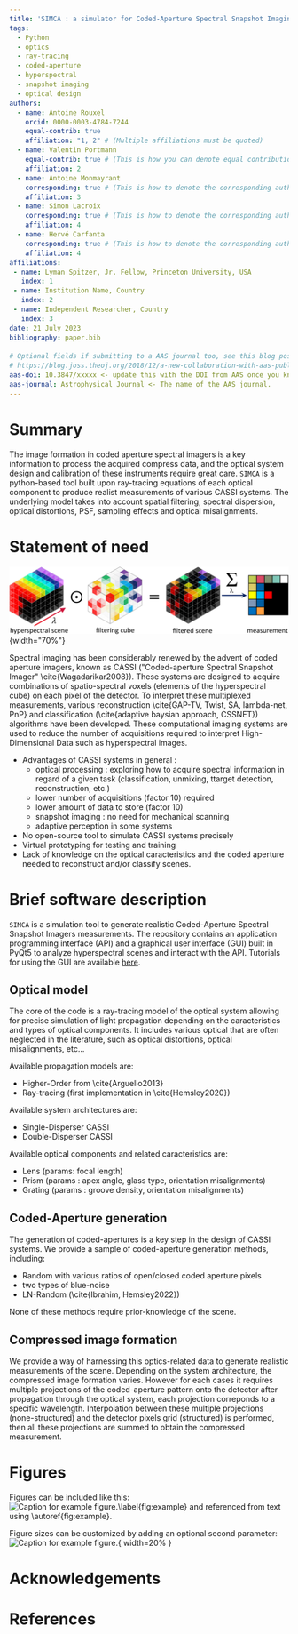 ```yaml
---
title: 'SIMCA : a simulator for Coded-Aperture Spectral Snapshot Imaging (CASSI)'
tags:
  - Python
  - optics
  - ray-tracing
  - coded-aperture
  - hyperspectral
  - snapshot imaging
  - optical design
authors:
  - name: Antoine Rouxel
    orcid: 0000-0003-4784-7244
    equal-contrib: true
    affiliation: "1, 2" # (Multiple affiliations must be quoted)
  - name: Valentin Portmann
    equal-contrib: true # (This is how you can denote equal contributions between multiple authors)
    affiliation: 2
  - name: Antoine Monmayrant
    corresponding: true # (This is how to denote the corresponding author)
    affiliation: 3
  - name: Simon Lacroix
    corresponding: true # (This is how to denote the corresponding author)
    affiliation: 4
  - name: Hervé Carfanta
    corresponding: true # (This is how to denote the corresponding author)
    affiliation: 4
affiliations:
 - name: Lyman Spitzer, Jr. Fellow, Princeton University, USA
   index: 1
 - name: Institution Name, Country
   index: 2
 - name: Independent Researcher, Country
   index: 3
date: 21 July 2023
bibliography: paper.bib

# Optional fields if submitting to a AAS journal too, see this blog post:
# https://blog.joss.theoj.org/2018/12/a-new-collaboration-with-aas-publishing
aas-doi: 10.3847/xxxxx <- update this with the DOI from AAS once you know it.
aas-journal: Astrophysical Journal <- The name of the AAS journal.
---
```


# Summary

The image formation in coded aperture spectral imagers is a key information to process the acquired compress data, and the optical system design and calibration of these instruments require great care. 
`SIMCA` is a python-based tool built upon ray-tracing equations of each optical component to produce realist measurements of various CASSI systems.
The underlying model takes into account spatial filtering, spectral dispersion, optical distortions, PSF, sampling effects and optical misalignments.

# Statement of need
![Working principle of a Double-Disperser CASSI.\label{fig:DD-CASSI}](DD-CASSI.png){width="70%"}


Spectral imaging has been considerably renewed by the advent of coded aperture imagers, known as CASSI ("Coded-aperture Spectral Snapshot Imager" \cite{Wagadarikar2008}). 
These systems are designed to acquire combinations of spatio-spectral voxels (elements of the hyperspectral cube) on each pixel of the detector.
To interpret these multiplexed measurements, various reconstruction \cite{GAP-TV, Twist, SA, lambda-net, PnP} and classification (\cite{adaptive baysian approach, CSSNET}) algorithms have been developed.
These computational imaging systems are used to reduce the number of acquisitions required to interpret High-Dimensional Data such as hyperspectral images.

 
* Advantages of CASSI systems in general : 
    * optical processing : exploring how to acquire spectral information in regard of a given task (classification, unmixing, ttarget detection, reconstruction, etc.)
    * lower number of acquisitions (factor 10) required 
    * lower amount of data to store (factor 10)
    * snapshot imaging : no need for mechanical scanning
    * adaptive perception in some systems
* No open-source tool to simulate CASSI systems precisely
* Virtual prototyping for testing and training
* Lack of knowledge on the optical caracteristics and the coded aperture needed to reconstruct and/or classify scenes.


# Brief software description

`SIMCA` is a simulation tool to generate realistic Coded-Aperture Spectral Snapshot Imagers measurements.
The repository contains an application programming interface (API) and a graphical user interface (GUI) built in PyQt5 to analyze hyperspectral scenes and interact with the API.
Tutorials for using the GUI are available [here](https://arouxel.gitlab.io/simca-documentation/).


## Optical model
The core of the code is a ray-tracing model of the optical system allowing for precise simulation of light propagation depending on the caracteristics and types of optical components.
It includes various optical that are often neglected in the literature, such as optical distortions, optical misalignments, etc...

Available propagation models are:
* Higher-Order from \cite{Arguello2013}
* Ray-tracing (first implementation in \cite{Hemsley2020})

Available system architectures are:
* Single-Disperser CASSI
* Double-Disperser CASSI

Available optical components and related caracteristics are:
* Lens (params: focal length)
* Prism (params : apex angle, glass type, orientation misalignments)
* Grating (params : groove density, orientation misalignments)

## Coded-Aperture generation

The generation of coded-apertures is a key step in the design of CASSI systems.
We provide a sample of coded-aperture generation methods, including:
* Random with various ratios of open/closed coded aperture pixels
* two types of blue-noise
* LN-Random (\cite{Ibrahim, Hemsley2022})

None of these methods require prior-knowledge of the scene.


## Compressed image formation
  
We provide a way of harnessing this optics-related data to generate realistic measurements of the scene.
Depending on the system architecture, the compressed image formation varies.
However for each cases it requires multiple projections of the coded-aperture pattern onto the detector after propagation through the optical system, each projection correponds to a specific wavelength.
Interpolation between these multiple projections (none-structured) and the detector pixels grid (structured) is performed, then all these projections are summed to obtain the compressed measurement.



# Figures

Figures can be included like this:
![Caption for example figure.\label{fig:example}](figure.png)
and referenced from text using \autoref{fig:example}.

Figure sizes can be customized by adding an optional second parameter:
![Caption for example figure.](figure.png){ width=20% }

# Acknowledgements



# References
